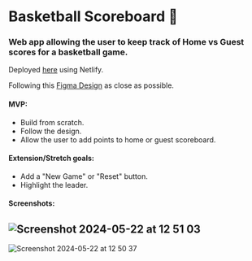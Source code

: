 # Basketball Scoreboard 🏀

### Web app allowing the user to keep track of Home vs Guest scores for a basketball game.

Deployed [here](https://ross-scoreboard.netlify.app/) using Netlify. 

Following this [Figma Design](https://www.figma.com/design/YC48MCx4frBFtYoz6rNJE6/Basketball-Scoreboard?node-id=0-1&t=BScBz24ciwyo8gu9-0) as close as possible.

#### MVP:
- Build from scratch.
- Follow the design.
- Allow the user to add points to home or guest scoreboard.

#### Extension/Stretch goals:
- Add a "New Game" or "Reset" button.
- Highlight the leader.


#### Screenshots:

![Screenshot 2024-05-22 at 12 51 03](https://github.com/rosscondie/basketball_scoreboard/assets/121060540/76e7e74c-0ce9-4d75-a8fa-1c2e03e9047c)
---
![Screenshot 2024-05-22 at 12 50 37](https://github.com/rosscondie/basketball_scoreboard/assets/121060540/8331e8cd-36f3-4c8c-a914-25d7dda37155)
